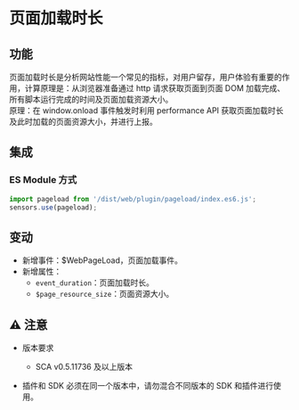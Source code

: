 # 页面加载时长
## 功能
页面加载时长是分析网站性能一个常见的指标，对用户留存，用户体验有重要的作用，计算原理是：从浏览器准备通过 http 请求获取页面到页面 DOM 加载完成、所有脚本运行完成的时间及页面加载资源大小。  
原理：在 window.onload 事件触发时利用 performance API 获取页面加载时长及此时加载的页面资源大小，并进行上报。  

## 集成
### ES Module 方式
```javascript
import pageload from '/dist/web/plugin/pageload/index.es6.js';
sensors.use(pageload);
```
## 变动
- 新增事件：$WebPageLoad，页面加载事件。
- 新增属性：
  - `event_duration`：页面加载时长。
  - `$page_resource_size`：页面资源大小。


## ⚠️ 注意
- 版本要求
    - SCA v0.5.11736 及以上版本
 
- 插件和 SDK 必须在同一个版本中，请勿混合不同版本的 SDK 和插件进行使用。
